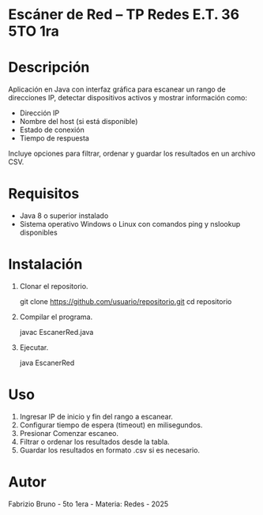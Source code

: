 # Escáner de Red – TP Redes E.T. 36 5TO 1ra

# Descripción

Aplicación en Java con interfaz gráfica para escanear un rango de direcciones IP, detectar dispositivos activos y mostrar información como:

  - Dirección IP
  - Nombre del host (si está disponible)
  - Estado de conexión
  - Tiempo de respuesta

Incluye opciones para filtrar, ordenar y guardar los resultados en un archivo CSV.

# Requisitos
  - Java 8 o superior instalado
  - Sistema operativo Windows o Linux con comandos ping y nslookup disponibles

# Instalación

1. Clonar el repositorio.
   
   git clone https://github.com/usuario/repositorio.git
   cd repositorio

2. Compilar el programa.
   
   javac EscanerRed.java

3. Ejecutar.

   java EscanerRed

# Uso 

1. Ingresar IP de inicio y fin del rango a escanear.
2. Configurar tiempo de espera (timeout) en milisegundos.
3. Presionar Comenzar escaneo.
4. Filtrar o ordenar los resultados desde la tabla.
5. Guardar los resultados en formato .csv si es necesario.

# Autor
Fabrizio Bruno - 5to 1era - Materia: Redes - 2025
